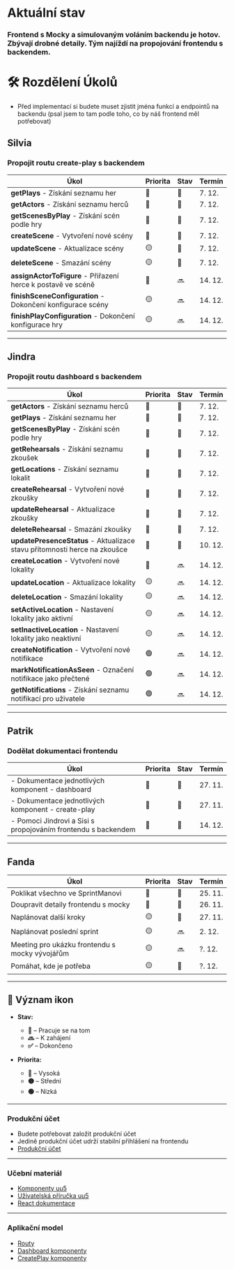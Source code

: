 # Aktuální stav 
### Frontend s Mocky a simulovaným voláním backendu je hotov. Zbývají drobné detaily. Tým najíždí na propojování frontendu s backendem. 

# 🛠️ Rozdělení Úkolů
- Před implementací si budete muset zjistit jména funkcí a endpointů na backendu (psal jsem to tam podle toho, co by náš frontend měl potřebovat) 

## Silvia

### Propojit routu create-play s backendem

| Úkol                                        | Priorita | Stav | Termín   |
|---------------------------------------------|----------|------|----------|
| **getPlays** - Získání seznamu her           | 🔴       | 🚧   | 7. 12. |
| **getActors** - Získání seznamu herců         | 🔴       | 🚧   | 7. 12. |
| **getScenesByPlay** - Získání scén podle hry  | 🔴       | 🚧   | 7. 12. |
| **createScene** - Vytvoření nové scény        | 🔴       | 🚧   | 7. 12. |
| **updateScene** - Aktualizace scény           | 🟡       | 🚧   | 7. 12. |
| **deleteScene** - Smazání scény               | 🟡       | 🚧  | 7. 12. |
| **assignActorToFigure** - Přiřazení herce k postavě ve scéně | 🔴       | 🔜   | 14. 12. |
| **finishSceneConfiguration** - Dokončení konfigurace scény | 🟡       | 🔜   | 14. 12. |
| **finishPlayConfiguration** - Dokončení konfigurace hry | 🟡       | 🔜   | 14. 12. |



---

## Jindra

### Propojit routu dashboard s backendem

| Úkol                                          | Priorita | Stav | Termín   |
|-----------------------------------------------|----------|------|----------|
| **getActors** - Získání seznamu herců               | 🔴       | 🚧   | 7. 12. |
| **getPlays** - Získání seznamu her                  | 🔴       | 🚧   | 7. 12. |
| **getScenesByPlay** - Získání scén podle hry         | 🔴       | 🚧   | 7. 12. |
| **getRehearsals** - Získání seznamu zkoušek          | 🔴       | 🚧   | 7. 12. |
| **getLocations** - Získání seznamu lokalit           | 🔴       | 🚧   | 7. 12. |
| **createRehearsal** - Vytvoření nové zkoušky         | 🔴       | 🚧   | 7. 12. |
| **updateRehearsal** - Aktualizace zkoušky            | 🔴       | 🚧   | 7. 12. |
| **deleteRehearsal** - Smazání zkoušky                | 🔴       | 🚧   | 7. 12. |
| **updatePresenceStatus** - Aktualizace stavu přítomnosti herce na zkoušce | 🔴       | 🚧   | 10. 12. |
| **createLocation** - Vytvoření nové lokality          | 🔴       | 🔜   | 14. 12. |
| **updateLocation** - Aktualizace lokality             | 🟡       | 🔜   | 14. 12. |
| **deleteLocation** - Smazání lokality                 | 🟡       | 🔜   | 14. 12. |
| **setActiveLocation** - Nastavení lokality jako aktivní | 🟡       | 🔜   | 14. 12. |
| **setInactiveLocation** - Nastavení lokality jako neaktivní | 🟡       | 🔜   | 14. 12. |
| **createNotification** - Vytvoření nové notifikace   | 🟢       | 🔜   | 14. 12. |
| **markNotificationAsSeen** - Označení notifikace jako přečtené | 🟢       | 🔜   | 14. 12. |
| **getNotifications** - Získání seznamu notifikací pro uživatele | 🟢       | 🔜  | 14. 12. |



---

## Patrik

### Dodělat dokumentaci frontendu

| Úkol                                               | Priorita | Stav | Termín   |
|----------------------------------------------------|----------|------|----------|
| - Dokumentace jednotlivých komponent - dashboard     | 🔴       | 🚧   | 27. 11. |
| - Dokumentace jednotlivých komponent - create-play   | 🔴       | 🚧   | 27. 11. |
| - Pomoci Jindrovi a Sisi s propojováním frontendu s backendem   | 🔴       | 🚧   | 14. 12. |



---

## Fanda

| Úkol                                                    | Priorita | Stav | Termín   |
|---------------------------------------------------------|----------|------|----------|
| Poklikat všechno ve SprintManovi                         | 🔴       | 🚧   | 25. 11. |
| Doupravit detaily frontendu s mocky                      | 🔴       | 🚧   | 26. 11. |
| Naplánovat další kroky                                    | 🟡       | 🚧   | 27. 11. |
| Naplánovat poslední sprint                                | 🟡       | 🔜   | 2. 12. |
| Meeting pro ukázku frontendu s mocky vývojářům           | 🟡       | 🔜   | ?. 12. |
| Pomáhat, kde je potřeba         | 🟡       | 🚧   | ?. 12. |

---

## 📝 Význam ikon 

- **Stav:**
  - **🚧** – Pracuje se na tom
  - **🔜** – K zahájení
  - **✅** – Dokončeno

- **Priorita:**
  - **🔴** – Vysoká
  - **🟡** – Střední
  - **🟢** – Nízká

---

### Produkční účet 
- Budete potřebovat založit produkční účet
- Jedině produkční účet udrží stabilní přihlášení na frontendu
- [Produkční účet](https://uuapp-dev.plus4u.net/uu-identitymanagement-maing01/58ceb15c275c4b31bfe0fc9768aa6a9c/registration?acrValues=standard%20high%20veryHigh&clientId=uu-oidc%3Aunregistered-client%3Alocalhost&uiLocales=en-gb&state=h4EiR6340-KAR_1G.FrPXaOW_kAHZ1df5yGXgC7QRq5RDWldcmPhkQbwBjcylZEd0nDYbnjAfIshycR-FCf1kVF674yzX_yLvdFVrKqEc9pedn7b5ofZ9eUhQKsbOtZDjT4aySb1ATZhYLY0Svne31vvzF4INykT7jmH_xtj2knk5QKtZnP4CK8_qfru0hw2N1y08HzL4GcQScfBtjot7DBN7RCkCg5wfrpE5Dy6orGsHNCF293Z4iOshFL6DF83naCWY9NA0xEmLIkPmX5KU9BhQF6xVDFt7sKQhw6W-qlFqMNsCMnPA1xgW1OUs4w6HJsQTLRtrvhBzmVh-cr4ouKgm2QHHIEUxvu1rTdxW-bzcoQC4QbTleJirEVn3eqXsSutpXrH1A_0BUeIYycuuu9wfNOYX5SaMymjJXLcN9D8Gec7Dx5HLnNKWNyj15iQxMwU1CuNE6Ww1k9ixuxJef8x8HtEz09r8i9qk4Lmnd-FQ7rMDP9KrahZ8rtXj2i32_wIB_LNeaeoyVtE%3D)

---

### Učební materiál
- [Komponenty uu5](https://uuapp.plus4u.net/uu-bookkit-maing01/05ecbf4e8bca405290b1a6d4cee8813a/book/page?code=home)
- [Uživatelská příručka uu5](https://uuapp.plus4u.net/uu-bookkit-maing01/2d79ffe54e8e406b9e542c14a67f4cb4/book/page?code=home)
- [React dokumentace](https://react.dev/learn)

---

### Aplikační model 
- [Routy](https://uuapp.plus4u.net/uu-managementkit-maing02/38744216cb324edca986789798259ba9/document?oid=67068641590f3b66b6cb700b&pageOid=6706864a590f3b66b6cb708e)
- [Dashboard komponenty](https://uuapp.plus4u.net/uu-managementkit-maing02/38744216cb324edca986789798259ba9/document?oid=67068641590f3b66b6cb700b&pageOid=6706864a590f3b66b6cb709b)
- [CreatePlay komponenty](https://uuapp.plus4u.net/uu-managementkit-maing02/38744216cb324edca986789798259ba9/document?oid=67068641590f3b66b6cb700b&pageOid=67264fe35d90e7bb6ce1b1c8)
